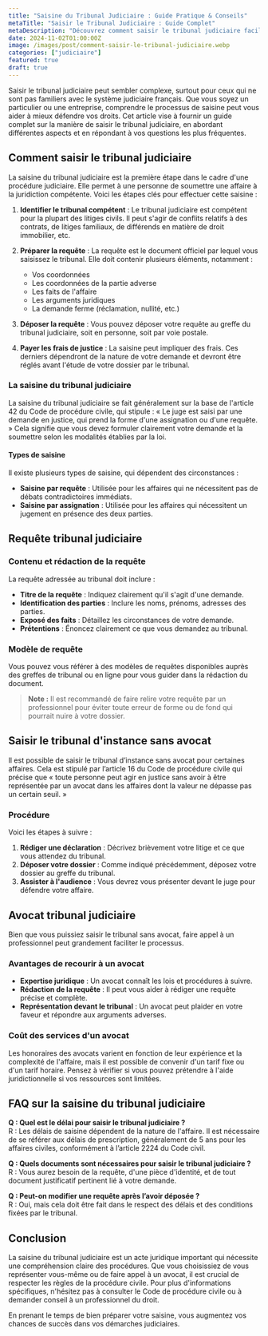 ```yaml
---
title: "Saisine du Tribunal Judiciaire : Guide Pratique & Conseils"
metaTitle: "Saisir le Tribunal Judiciaire : Guide Complet"
metaDescription: "Découvrez comment saisir le tribunal judiciaire facilement avec nos conseils pratiques et nos informations juridiques essentielles."
date: 2024-11-02T01:00:00Z
image: /images/post/comment-saisir-le-tribunal-judiciaire.webp
categories: ["judiciaire"]
featured: true
draft: true
---
```


Saisir le tribunal judiciaire peut sembler complexe, surtout pour ceux qui ne sont pas familiers avec le système judiciaire français. Que vous soyez un particulier ou une entreprise, comprendre le processus de saisine peut vous aider à mieux défendre vos droits. Cet article vise à fournir un guide complet sur la manière de saisir le tribunal judiciaire, en abordant différentes aspects et en répondant à vos questions les plus fréquentes.

## Comment saisir le tribunal judiciaire

La saisine du tribunal judiciaire est la première étape dans le cadre d'une procédure judiciaire. Elle permet à une personne de soumettre une affaire à la juridiction compétente. Voici les étapes clés pour effectuer cette saisine :

1. **Identifier le tribunal compétent** :
   Le tribunal judiciaire est compétent pour la plupart des litiges civils. Il peut s'agir de conflits relatifs à des contrats, de litiges familiaux, de différends en matière de droit immobilier, etc.

2. **Préparer la requête** :
   La requête est le document officiel par lequel vous saisissez le tribunal. Elle doit contenir plusieurs éléments, notamment :
   - Vos coordonnées
   - Les coordonnées de la partie adverse
   - Les faits de l'affaire
   - Les arguments juridiques
   - La demande ferme (réclamation, nullité, etc.)

3. **Déposer la requête** :
   Vous pouvez déposer votre requête au greffe du tribunal judiciaire, soit en personne, soit par voie postale.

4. **Payer les frais de justice** :
   La saisine peut impliquer des frais. Ces derniers dépendront de la nature de votre demande et devront être réglés avant l'étude de votre dossier par le tribunal.

### La saisine du tribunal judiciaire

La saisine du tribunal judiciaire se fait généralement sur la base de l'article 42 du Code de procédure civile, qui stipule : « Le juge est saisi par une demande en justice, qui prend la forme d'une assignation ou d'une requête. » Cela signifie que vous devez formuler clairement votre demande et la soumettre selon les modalités établies par la loi.

#### Types de saisine

Il existe plusieurs types de saisine, qui dépendent des circonstances :

- **Saisine par requête** : Utilisée pour les affaires qui ne nécessitent pas de débats contradictoires immédiats.
- **Saisine par assignation** : Utilisée pour les affaires qui nécessitent un jugement en présence des deux parties.

## Requête tribunal judiciaire

### Contenu et rédaction de la requête

La requête adressée au tribunal doit inclure :

- **Titre de la requête** : Indiquez clairement qu'il s'agit d'une demande.
- **Identification des parties** : Inclure les noms, prénoms, adresses des parties.
- **Exposé des faits** : Détaillez les circonstances de votre demande.
- **Prétentions** : Énoncez clairement ce que vous demandez au tribunal.

### Modèle de requête

Vous pouvez vous référer à des modèles de requêtes disponibles auprès des greffes de tribunal ou en ligne pour vous guider dans la rédaction du document.

> **Note :** Il est recommandé de faire relire votre requête par un professionnel pour éviter toute erreur de forme ou de fond qui pourrait nuire à votre dossier.

## Saisir le tribunal d'instance sans avocat

Il est possible de saisir le tribunal d’instance sans avocat pour certaines affaires. Cela est stipulé par l’article 16 du Code de procédure civile qui précise que « toute personne peut agir en justice sans avoir à être représentée par un avocat dans les affaires dont la valeur ne dépasse pas un certain seuil. »

### Procédure 

Voici les étapes à suivre :

1. **Rédiger une déclaration** : Décrivez brièvement votre litige et ce que vous attendez du tribunal.
2. **Déposer votre dossier** : Comme indiqué précédemment, déposez votre dossier au greffe du tribunal.
3. **Assister à l'audience** : Vous devrez vous présenter devant le juge pour défendre votre affaire.

## Avocat tribunal judiciaire

Bien que vous puissiez saisir le tribunal sans avocat, faire appel à un professionnel peut grandement faciliter le processus.

### Avantages de recourir à un avocat

- **Expertise juridique** : Un avocat connaît les lois et procédures à suivre.
- **Rédaction de la requête** : Il peut vous aider à rédiger une requête précise et complète.
- **Représentation devant le tribunal** : Un avocat peut plaider en votre faveur et répondre aux arguments adverses.

### Coût des services d'un avocat

Les honoraires des avocats varient en fonction de leur expérience et la complexité de l'affaire, mais il est possible de convenir d'un tarif fixe ou d'un tarif horaire. Pensez à vérifier si vous pouvez prétendre à l'aide juridictionnelle si vos ressources sont limitées.

## FAQ sur la saisine du tribunal judiciaire

**Q : Quel est le délai pour saisir le tribunal judiciaire ?**  
R : Les délais de saisine dépendent de la nature de l'affaire. Il est nécessaire de se référer aux délais de prescription, généralement de 5 ans pour les affaires civiles, conformément à l’article 2224 du Code civil.

**Q : Quels documents sont nécessaires pour saisir le tribunal judiciaire ?**  
R : Vous aurez besoin de la requête, d'une pièce d'identité, et de tout document justificatif pertinent lié à votre demande.

**Q : Peut-on modifier une requête après l’avoir déposée ?**  
R : Oui, mais cela doit être fait dans le respect des délais et des conditions fixées par le tribunal.

## Conclusion

La saisine du tribunal judiciaire est un acte juridique important qui nécessite une compréhension claire des procédures. Que vous choisissiez de vous représenter vous-même ou de faire appel à un avocat, il est crucial de respecter les règles de la procédure civile. Pour plus d'informations spécifiques, n'hésitez pas à consulter le Code de procédure civile ou à demander conseil à un professionnel du droit. 

En prenant le temps de bien préparer votre saisine, vous augmentez vos chances de succès dans vos démarches judiciaires.